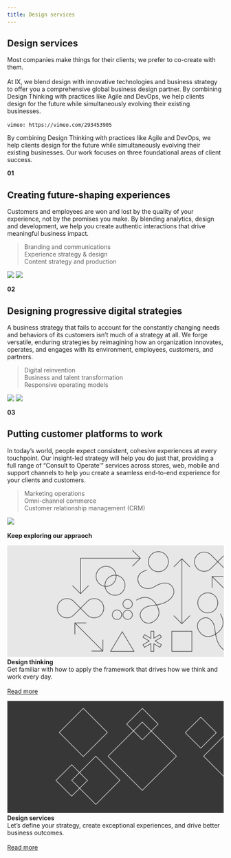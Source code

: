 ```yaml
---
title: Design services
---
```


<grid background="gray-100">
<column lg="7">

## **Design services**

<p size="md">Most companies make things for their clients; we prefer to co-create with them.<br><br>At IX, we blend design with innovative technologies and business strategy to offer you a comprehensive global business design partner. By combining Design Thinking with practices like Agile and DevOps, we help clients design for the future while simultaneously evolving their existing businesses.</p>

</column>
<column lg="9">

`vimeo: https://vimeo.com/293453905`

</column>
</grid>
<grid background="gray-10">
<column lg="10">

<p size="xl">By combining Design Thinking with practices like Agile and DevOps, we help clients design for the future while simultaneously evolving their existing businesses. Our work focuses on three foundational areas of client success.</p>

</column>
</grid>
<grid background="gray-10">
<column lg="4">

**01**

</column>
<column lg="8">

## Creating future-shaping experiences

</column>
<column lg="8" offset_lg="4">

<p size="md">Customers and employees are won and lost by the quality of your experience, not by the promises you make. By blending analytics, design and development, we help you create authentic interactions that drive meaningful business impact.</p>

</column>
<column lg="4">

> Branding and communications <br>Experience strategy & design <br>Content strategy and production

</column>
<column lg="6" offset_lg="4">

<img src="https://via.placeholder.com/800.png/ccc/ccc">

</column>
<column lg="6">

<img src="https://via.placeholder.com/800.png/ccc/ccc">

</column>
</grid>
<grid background="gray-10">
<column lg="4">

**02**

</column>
<column lg="8">

## Designing progressive digital strategies

</column>
<column lg="8" offset_lg="4">

<p size="md">A business strategy that fails to account for the constantly changing needs and behaviors of its customers isn’t much of a strategy at all. We forge versatile, enduring strategies by reimagining how an organization innovates, operates, and engages with its environment, employees, customers, and partners.</p>


</column>
<column lg="4">

> Digital reinvention<br>Business and talent transformation<br>Responsive operating models

</column>
<column lg="8" offset_lg="4">

<img src="https://via.placeholder.com/800x500.png/ccc/ccc">

</column>
<column lg="4">

<img src="https://via.placeholder.com/800x450.png/ccc/ccc">

</column>
</grid>
<grid background="gray-10">
<column lg="4">

**03**

</column>
<column lg="8">

## Putting customer platforms to work

</column>
<column lg="8" offset_lg="4">

<p size="md">In today’s world, people expect consistent, cohesive experiences at every touchpoint. Our insight-led strategy will help you do just that, providing a full range of “Consult to Operate’” services across stores, web, mobile and support channels to help you create a seamless end-to-end experience for your clients and customers.</p>

</column>
<column lg="4">

> Marketing operations<br>Omni-channel commerce<br>Customer relationship management (CRM)

</column>
<column lg="12" offset_lg="4">

<img src="https://via.placeholder.com/1500x700.png/ccc/ccc">

</column>
</grid>
<grid background="gray-10">
<column lg="8">

**Keep exploring our appraoch**

</column>
<column lg="4">

![](../images/design1.svg)
**Design thinking**<br>
Get familiar with how to apply the framework that drives how we think and work every day. <br><br>[Read more](#)

</column>
<column lg="4">

![](../images/design2.svg)
**Design services**<br>
Let’s define your strategy, create exceptional experiences, and drive better business outcomes.<br><br>[Read more](#)

</column>
</grid>